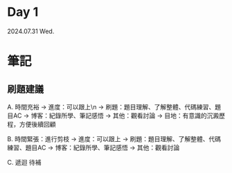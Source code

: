 # Day 1 
2024.07.31 Wed.

# 筆記
## 刷題建議

A. 時間充裕
-> 進度：可以跟上\n
-> 刷題：題目理解、了解整體、代碼練習、題目AC
-> 博客：紀錄所學、筆記感悟
-> 其他：觀看討論
-> 目地：有意識的沉澱歷程，方便後續回顧

B. 時間緊張：進行剪枝
-> 進度：可以跟上
-> 刷題：題目理解、了解整體、代碼練習、題目AC
-> 博客：紀錄所學、筆記感悟
-> 其他：觀看討論

C. 遞迴
  待補
